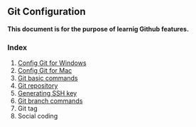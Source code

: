 ## Git Configuration

**This document is for the purpose of learnig Github features.**


### Index
1. [Config Git for Windows](config-git-for-windows.md)
2. [Config Git for Mac](config-git-for-mac.md)
3. [Git basic commands](git-basic-commands.md)
4. [Git repository](git-repository.md)
5. [Generating SSH key](generating-ssh-key.md)
6. [Git branch commands](git-branch-commands.md)
7. Git tag
8. Social coding 

